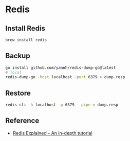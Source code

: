 # Redis

## Install Redis

```bash
brew install redis
```

## Backup

```bash
go install github.com/yannh/redis-dump-go@latest
# local
redis-dump-go -host localhost -port 6379 > dump.resp
```

## Restore

```bash
redis-cli -h localhost -p 6379 --pipe < dump.resp
```

## Reference

- [Redis Explained - An in-depth tutorial](https://architecturenotes.co/redis/)
